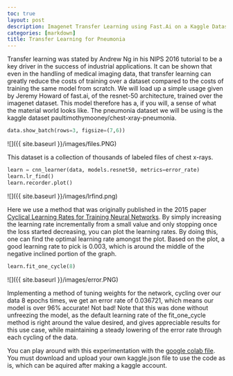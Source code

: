 ```yaml
---
toc: true
layout: post
description: Imagenet Transfer Learning using Fast.Ai on a Kaggle Dataset
categories: [markdown]
title: Transfer Learning for Pneumonia
---
```



Transfer learning was stated by Andrew Ng in his NIPS 2016 tutorial to be a key driver in the success of industrial applications. It can be shown that even in the handling of medical imaging data, that transfer learning can greatly reduce the costs of training over a dataset compared to the costs of training the same model from scratch. We will load up a simple usage given by Jeremy Howard of fast.ai, of the resnet-50 architecture, trained over the imagenet dataset. This model therefore has a, if you will, a sense of what the material world looks like. The pneumonia dataset we will be using is the kaggle dataset paultimothymooney/chest-xray-pneumonia. 

```python
data.show_batch(rows=3, figsize=(7,6))
```
![]({{ site.baseurl }}/images/files.PNG)


This dataset is a collection of thousands of labeled files of  chest x-rays. 

```python
learn = cnn_learner(data, models.resnet50, metrics=error_rate)
learn.lr_find()
learn.recorder.plot()
```
![]({{ site.baseurl }}/images/lrfind.png)

Here we use a method that was originally published in the 2015 paper [Cyclical Learning Rates for Training Neural Networks](http://arxiv.org/abs/1506.01186). By simply increasing the learning rate incrementally from a small value and only stopping once the loss started decreasing, you can plot the learning rates. By doing this, one can find the optimal learning rate amongst the plot. Based on the plot, a good learning rate to pick is 0.003, which is around the middle of the negative inclined portion of the graph. 

```python
learn.fit_one_cycle(8)
```
![]({{ site.baseurl }}/images/error.PNG)

Implementing a method of tuning weights for the network, cycling over our data 8 epochs times, we get an error rate of 0.036721, which means our model is over 96% accurate! Not bad! Note that this was done without unfreezing the model, as the default learning rate of the fit\_one\_cycle method is right around the value desired, and gives appreciable results for this use case, while maintaining a steady lowering of the error rate through each cycling of the data.

You can play around with this experimentation with the [google colab file](https://github.com/ayanrafique/FastAiFun/blob/master/Pneumonia_detection.ipynb). You must download and upload your own kaggle.json file to use the code as is, which can be aquired after making a kaggle account.

